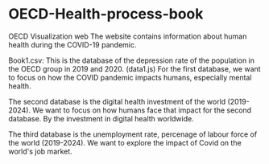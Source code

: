 # OECD-Health-process-book
OECD Visualization web 
The website contains information about human health during the COVID-19 pandemic. 

Book1.csv: This is the database of the depression rate of the population in the OECD group in 2019 and 2020. (data1.js)
For the first database, we want to focus on how the COVID pandemic impacts humans, especially mental health.

The second database is the digital health investment of the world (2019-2024). 
We want to focus on how humans face that impact for the second database. By the investment in digital health worldwide.

The third database is the unemployment rate, percenage of labour force of the world (2019-2024).
We want to explore the impact of Covid on the world's job market. 
